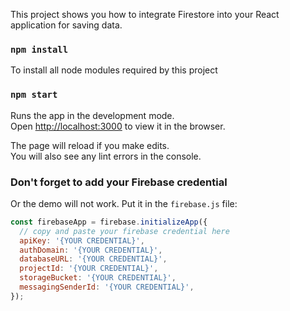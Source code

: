 


This project shows you how to integrate Firestore into your React application for saving data.


### `npm install`

To install all node modules required by this project

### `npm start`

Runs the app in the development mode.<br>
Open [http://localhost:3000](http://localhost:3000) to view it in the browser.

The page will reload if you make edits.<br>
You will also see any lint errors in the console.

### Don't forget to add your Firebase credential

Or the demo will not work. Put it in the `firebase.js` file:

```js
const firebaseApp = firebase.initializeApp({
  // copy and paste your firebase credential here
  apiKey: '{YOUR CREDENTIAL}',
  authDomain: '{YOUR CREDENTIAL}',
  databaseURL: '{YOUR CREDENTIAL}',
  projectId: '{YOUR CREDENTIAL}',
  storageBucket: '{YOUR CREDENTIAL}',
  messagingSenderId: '{YOUR CREDENTIAL}',
});
```

